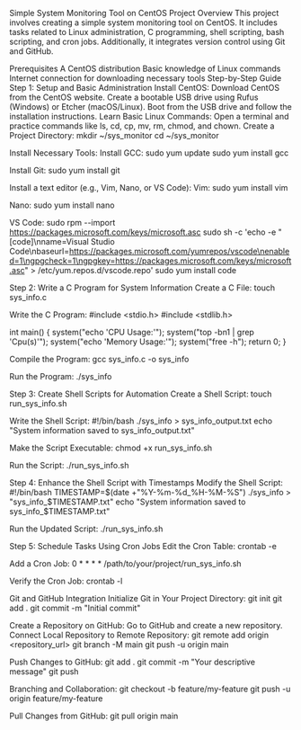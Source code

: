 Simple System Monitoring Tool on CentOS
Project Overview
This project involves creating a simple system monitoring tool on CentOS. It includes tasks related to Linux administration, C programming, shell scripting, bash scripting, and cron jobs. Additionally, it integrates version control using Git and GitHub.

Prerequisites
A CentOS distribution
Basic knowledge of Linux commands
Internet connection for downloading necessary tools
Step-by-Step Guide
Step 1: Setup and Basic Administration
Install CentOS:
Download CentOS from the CentOS website.
Create a bootable USB drive using Rufus (Windows) or Etcher (macOS/Linux).
Boot from the USB drive and follow the installation instructions.
Learn Basic Linux Commands:
Open a terminal and practice commands like ls, cd, cp, mv, rm, chmod, and chown.
Create a Project Directory:
mkdir ~/sys_monitor
cd ~/sys_monitor

Install Necessary Tools:
Install GCC:
sudo yum update
sudo yum install gcc

Install Git:
sudo yum install git

Install a text editor (e.g., Vim, Nano, or VS Code):
Vim:
sudo yum install vim

Nano:
sudo yum install nano

VS Code:
sudo rpm --import https://packages.microsoft.com/keys/microsoft.asc
sudo sh -c 'echo -e "[code]\nname=Visual Studio Code\nbaseurl=https://packages.microsoft.com/yumrepos/vscode\nenabled=1\ngpgcheck=1\ngpgkey=https://packages.microsoft.com/keys/microsoft.asc" > /etc/yum.repos.d/vscode.repo'
sudo yum install code

Step 2: Write a C Program for System Information
Create a C File:
touch sys_info.c

Write the C Program:
#include <stdio.h>
#include <stdlib.h>

int main() {
    system("echo 'CPU Usage:'");
    system("top -bn1 | grep 'Cpu(s)'");
    system("echo 'Memory Usage:'");
    system("free -h");
    return 0;
}

Compile the Program:
gcc sys_info.c -o sys_info

Run the Program:
./sys_info

Step 3: Create Shell Scripts for Automation
Create a Shell Script:
touch run_sys_info.sh

Write the Shell Script:
#!/bin/bash
./sys_info > sys_info_output.txt
echo "System information saved to sys_info_output.txt"

Make the Script Executable:
chmod +x run_sys_info.sh

Run the Script:
./run_sys_info.sh

Step 4: Enhance the Shell Script with Timestamps
Modify the Shell Script:
#!/bin/bash
TIMESTAMP=$(date +"%Y-%m-%d_%H-%M-%S")
./sys_info > "sys_info_$TIMESTAMP.txt"
echo "System information saved to sys_info_$TIMESTAMP.txt"

Run the Updated Script:
./run_sys_info.sh

Step 5: Schedule Tasks Using Cron Jobs
Edit the Cron Table:
crontab -e

Add a Cron Job:
0 * * * * /path/to/your/project/run_sys_info.sh

Verify the Cron Job:
crontab -l

Git and GitHub Integration
Initialize Git in Your Project Directory:
git init
git add .
git commit -m "Initial commit"

Create a Repository on GitHub:
Go to GitHub and create a new repository.
Connect Local Repository to Remote Repository:
git remote add origin <repository_url>
git branch -M main
git push -u origin main

Push Changes to GitHub:
git add .
git commit -m "Your descriptive message"
git push

Branching and Collaboration:
git checkout -b feature/my-feature
git push -u origin feature/my-feature

Pull Changes from GitHub:
git pull origin main
